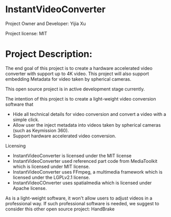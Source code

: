 # InstantVideoConverter
Project Owner and Developer: Yijia Xu

Project license: MIT

# Project Description:
The end goal of this project is to create a hardware accelerated video converter with support up to 4K video. This project will also support embedding Metadata for video taken by spherical cameras.

This open source project is in active development stage currently. 

The intention of this project is to create a light-weight video conversion software that
  - Hide all technical details for video conversion and convert a video with a simple click.
  - Allow user the inject metadata into videos taken by spherical cameras (such as Keymission 360).
  - Support hardware accelerated video conversion.

Licensing
- InstantVideoConverter is licensed under the MIT license
- InstantVideoConverter used referenced part code from MediaToolkit which is licensed under MIT license. 
- InstantVideoConverter uses FFmpeg, a multimedia framework which is licensed under the LGPLv2.1 license.
- InstantVideoCOnverter uses spatialmedia which is licensed under Apache license.

As is a light-weight software, it won't allow users to adjust videos in a professional way. If such professional software is needed, we suggest to consider this other open source project: HandBrake 

